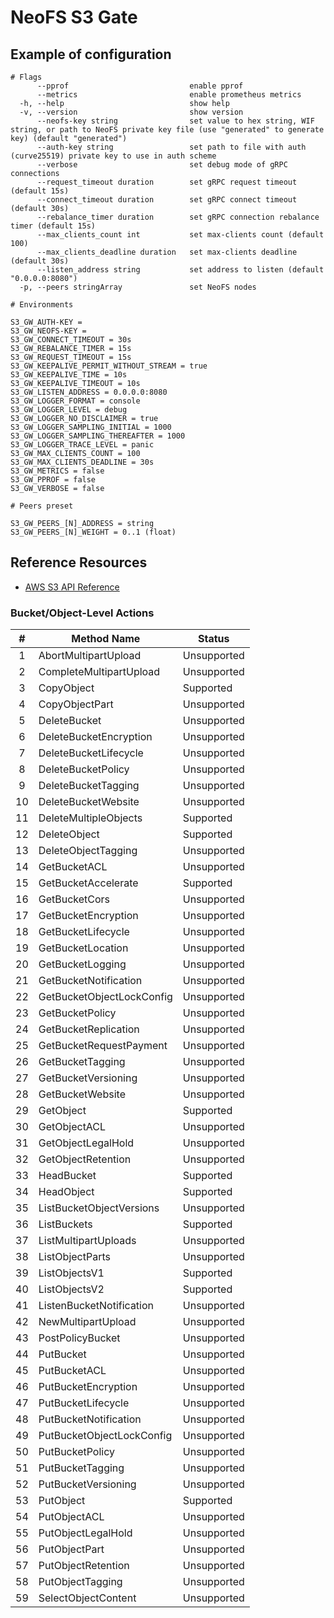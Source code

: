 # NeoFS S3 Gate

## Example of configuration

```
# Flags
      --pprof                           enable pprof
      --metrics                         enable prometheus metrics
  -h, --help                            show help
  -v, --version                         show version
      --neofs-key string                set value to hex string, WIF string, or path to NeoFS private key file (use "generated" to generate key) (default "generated")
      --auth-key string                 set path to file with auth (curve25519) private key to use in auth scheme
      --verbose                         set debug mode of gRPC connections
      --request_timeout duration        set gRPC request timeout (default 15s)
      --connect_timeout duration        set gRPC connect timeout (default 30s)
      --rebalance_timer duration        set gRPC connection rebalance timer (default 15s)
      --max_clients_count int           set max-clients count (default 100)
      --max_clients_deadline duration   set max-clients deadline (default 30s)
      --listen_address string           set address to listen (default "0.0.0.0:8080")
  -p, --peers stringArray               set NeoFS nodes

# Environments

S3_GW_AUTH-KEY = 
S3_GW_NEOFS-KEY =
S3_GW_CONNECT_TIMEOUT = 30s
S3_GW_REBALANCE_TIMER = 15s
S3_GW_REQUEST_TIMEOUT = 15s
S3_GW_KEEPALIVE_PERMIT_WITHOUT_STREAM = true
S3_GW_KEEPALIVE_TIME = 10s
S3_GW_KEEPALIVE_TIMEOUT = 10s
S3_GW_LISTEN_ADDRESS = 0.0.0.0:8080
S3_GW_LOGGER_FORMAT = console
S3_GW_LOGGER_LEVEL = debug
S3_GW_LOGGER_NO_DISCLAIMER = true
S3_GW_LOGGER_SAMPLING_INITIAL = 1000
S3_GW_LOGGER_SAMPLING_THEREAFTER = 1000
S3_GW_LOGGER_TRACE_LEVEL = panic
S3_GW_MAX_CLIENTS_COUNT = 100
S3_GW_MAX_CLIENTS_DEADLINE = 30s
S3_GW_METRICS = false
S3_GW_PPROF = false
S3_GW_VERBOSE = false

# Peers preset

S3_GW_PEERS_[N]_ADDRESS = string
S3_GW_PEERS_[N]_WEIGHT = 0..1 (float)
```

## Reference Resources

* [AWS S3 API Reference](https://docs.aws.amazon.com/AmazonS3/latest/API/s3-api.pdf)


### Bucket/Object-Level Actions

| #   | Method Name               | Status                  |
|:---:| ------------------------- | ----------------------- |
| 1   | AbortMultipartUpload      | Unsupported             |
| 2   | CompleteMultipartUpload   | Unsupported             |
| 3   | CopyObject                | Supported               |
| 4   | CopyObjectPart            | Unsupported             |
| 5   | DeleteBucket              | Unsupported             |
| 6   | DeleteBucketEncryption    | Unsupported             |
| 7   | DeleteBucketLifecycle     | Unsupported             |
| 8   | DeleteBucketPolicy        | Unsupported             |
| 9   | DeleteBucketTagging       | Unsupported             |
| 10  | DeleteBucketWebsite       | Unsupported             |
| 11  | DeleteMultipleObjects     | Supported               |
| 12  | DeleteObject              | Supported               |
| 13  | DeleteObjectTagging       | Unsupported             |
| 14  | GetBucketACL              | Unsupported             |
| 15  | GetBucketAccelerate       | Supported               |
| 16  | GetBucketCors             | Unsupported             |
| 17  | GetBucketEncryption       | Unsupported             |
| 18  | GetBucketLifecycle        | Unsupported             |
| 19  | GetBucketLocation         | Unsupported             |
| 20  | GetBucketLogging          | Unsupported             |
| 21  | GetBucketNotification     | Unsupported             |
| 22  | GetBucketObjectLockConfig | Unsupported             |
| 23  | GetBucketPolicy           | Unsupported             |
| 24  | GetBucketReplication      | Unsupported             |
| 25  | GetBucketRequestPayment   | Unsupported             |
| 26  | GetBucketTagging          | Unsupported             |
| 27  | GetBucketVersioning       | Unsupported             |
| 28  | GetBucketWebsite          | Unsupported             |
| 29  | GetObject                 | Supported               |
| 30  | GetObjectACL              | Unsupported             |
| 31  | GetObjectLegalHold        | Unsupported             |
| 32  | GetObjectRetention        | Unsupported             |
| 33  | HeadBucket                | Supported               |
| 34  | HeadObject                | Supported               |
| 35  | ListBucketObjectVersions  | Unsupported             |
| 36  | ListBuckets               | Supported               |
| 37  | ListMultipartUploads      | Unsupported             |
| 38  | ListObjectParts           | Unsupported             |
| 39  | ListObjectsV1             | Supported               |
| 40  | ListObjectsV2             | Supported               |
| 41  | ListenBucketNotification  | Unsupported             |
| 42  | NewMultipartUpload        | Unsupported             |
| 43  | PostPolicyBucket          | Unsupported             |
| 44  | PutBucket                 | Unsupported             |
| 45  | PutBucketACL              | Unsupported             |
| 46  | PutBucketEncryption       | Unsupported             |
| 47  | PutBucketLifecycle        | Unsupported             |
| 48  | PutBucketNotification     | Unsupported             |
| 49  | PutBucketObjectLockConfig | Unsupported             |
| 50  | PutBucketPolicy           | Unsupported             |
| 51  | PutBucketTagging          | Unsupported             |
| 52  | PutBucketVersioning       | Unsupported             |
| 53  | PutObject                 | Supported               |
| 54  | PutObjectACL              | Unsupported             |
| 55  | PutObjectLegalHold        | Unsupported             |
| 56  | PutObjectPart             | Unsupported             |
| 57  | PutObjectRetention        | Unsupported             |
| 58  | PutObjectTagging          | Unsupported             |
| 59  | SelectObjectContent       | Unsupported             |

